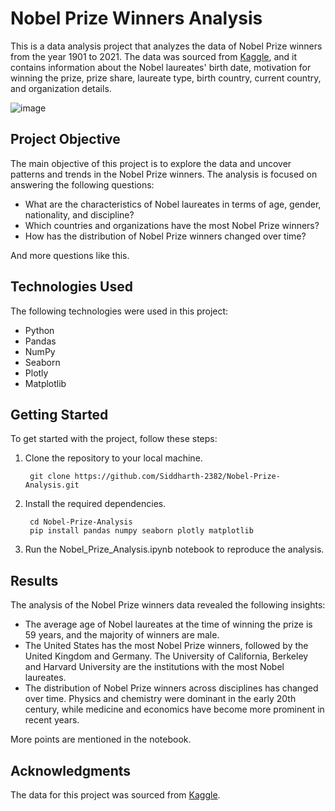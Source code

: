 # Nobel Prize Winners Analysis

This is a data analysis project that analyzes the data of Nobel Prize winners from the year 1901 to 2021. The data was sourced from [Kaggle](https://www.kaggle.com/datasets/nobelfoundation/nobel-laureates), and it contains information about the Nobel laureates' birth date, motivation for winning the prize, prize share, laureate type, birth country, current country, and organization details.

![image](https://user-images.githubusercontent.com/94699055/229347184-a2be1716-1a50-448f-b887-9ad1d0253628.png)

## Project Objective
The main objective of this project is to explore the data and uncover patterns and trends in the Nobel Prize winners. The analysis is focused on answering the following questions:

- What are the characteristics of Nobel laureates in terms of age, gender, nationality, and discipline?
- Which countries and organizations have the most Nobel Prize winners?
- How has the distribution of Nobel Prize winners changed over time?

And more questions like this.

## Technologies Used
The following technologies were used in this project:

- Python
- Pandas
- NumPy
- Seaborn
- Plotly
- Matplotlib

## Getting Started
To get started with the project, follow these steps:

1. Clone the repository to your local machine.

        git clone https://github.com/Siddharth-2382/Nobel-Prize-Analysis.git
2. Install the required dependencies.

        cd Nobel-Prize-Analysis
        pip install pandas numpy seaborn plotly matplotlib
3. Run the Nobel_Prize_Analysis.ipynb notebook to reproduce the analysis.

## Results
The analysis of the Nobel Prize winners data revealed the following insights:

- The average age of Nobel laureates at the time of winning the prize is 59 years, and the majority of winners are male.
- The United States has the most Nobel Prize winners, followed by the United Kingdom and Germany. The University of California, Berkeley and Harvard University are the institutions with the most Nobel laureates.
- The distribution of Nobel Prize winners across disciplines has changed over time. Physics and chemistry were dominant in the early 20th century, while medicine and economics have become more prominent in recent years.

More points are mentioned in the notebook.

## Acknowledgments
The data for this project was sourced from [Kaggle](https://www.kaggle.com/datasets/nobelfoundation/nobel-laureates).
